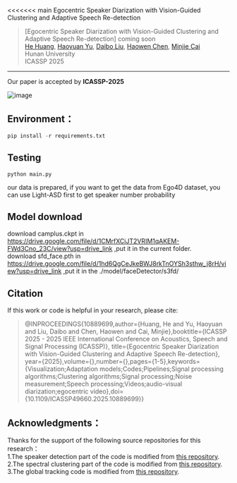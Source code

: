 <<<<<<< main
Egocentric Speaker Diarization with Vision-Guided Clustering and Adaptive Speech Re-detection

> [Egocentric Speaker Diarization with Vision-Guided Clustering and Adaptive Speech Re-detection] coming soon <br>
> [He Huang](https://ieeexplore.ieee.org/author/677931166674759), [Haoyuan Yu](https://yu-haoyuan.github.io/), [Daibo Liu](https://sites.google.com/site/dbliuuestc/), [Haowen Chen](http://csee.hnu.edu.cn/people/chenhaowen), [Minjie Cai](https://cai-mj.github.io/) <br>
> Hunan University <br>
> ICASSP 2025
---

Our paper is accepted by **ICASSP-2025**

![image](https://github.com/yu-haoyuan/EgoDiarization/blob/main/fig1.png)

## Environment：
```python
pip install -r requirements.txt
```

Testing
---
```
python main.py
```

our data is prepared, if you want to get the data from Ego4D dataset, you can use Light-ASD first to get speaker number probability

Model download
---  
download camplus.ckpt in https://drive.google.com/file/d/1CMrfXCiJT2VRIM1qAKEM-FWd3Cno_23C/view?usp=drive_link ,put it in the current folder.  
download sfd_face.pth in https://drive.google.com/file/d/1hd6QgCeJkeBWJ8rkTnOYSh3sthw_j8rH/view?usp=drive_link ,put it in the ./model/faceDetector/s3fd/ 


Citation
---
If this work or code is helpful in your research, please cite:

> @INPROCEEDINGS{10889699,author={Huang, He and Yu, Haoyuan and Liu, Daibo and Chen, Haowen and Cai, Minjie},booktitle={ICASSP 2025 - 2025 IEEE International Conference on Acoustics, Speech and Signal Processing (ICASSP)}, title={Egocentric Speaker Diarization with Vision-Guided Clustering and Adaptive Speech Re-detection}, year={2025},volume={},number={},pages={1-5},keywords={Visualization;Adaptation models;Codes;Pipelines;Signal processing algorithms;Clustering algorithms;Signal processing;Noise measurement;Speech processing;Videos;audio-visual diarization;egocentric video},doi={10.1109/ICASSP49660.2025.10889699}}



## Acknowledgments：  
Thanks for the support of the following source repositories for this research：  
1.The speaker detection part of the code is modified from [this repository](https://github.com/Junhua-Liao/Light-ASD).  
2.The spectral clustering part of the code is modified from [this repository](https://gitee.com/Wilder_ting/speaker_diarization).  
3.The global tracking code is modified from [this repository](https://github.com/EGO4D/audio-visual).  





